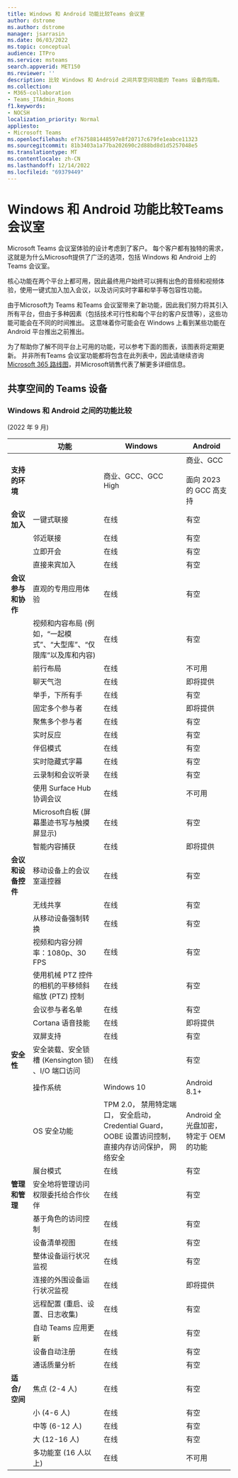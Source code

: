```yaml
---
title: Windows 和 Android 功能比较Teams 会议室
author: dstrome
ms.author: dstrome
manager: jsarrasin
ms.date: 06/03/2022
ms.topic: conceptual
audience: ITPro
ms.service: msteams
search.appverid: MET150
ms.reviewer: ''
description: 比较 Windows 和 Android 之间共享空间功能的 Teams 设备的指南。
ms.collection:
- M365-collaboration
- Teams_ITAdmin_Rooms
f1.keywords:
- NOCSH
localization_priority: Normal
appliesto:
- Microsoft Teams
ms.openlocfilehash: ef7675881448597e8f20717c679fe1eabce11323
ms.sourcegitcommit: 81b3403a1a77ba202690c2d88bd8d1d5257048e5
ms.translationtype: MT
ms.contentlocale: zh-CN
ms.lasthandoff: 12/14/2022
ms.locfileid: "69379449"
---
```

# <a name="teams-rooms-for-windows-and-android-feature-comparison"></a>Windows 和 Android 功能比较Teams 会议室

Microsoft Teams 会议室体验的设计考虑到了客户。 每个客户都有独特的需求，这就是为什么Microsoft提供了广泛的选项，包括 Windows 和 Android 上的Teams 会议室。 

核心功能在两个平台上都可用，因此最终用户始终可以拥有出色的音频和视频体验，使用一键式加入加入会议，以及访问实时字幕和举手等包容性功能。 

由于Microsoft为 Teams 和Teams 会议室带来了新功能，因此我们努力将其引入所有平台，但由于多种因素（包括技术可行性和每个平台的客户反馈等），这些功能可能会在不同的时间推出。 这意味着你可能会在 Windows 上看到某些功能在 Android 平台推出之前推出。 

为了帮助你了解不同平台上可用的功能，可以参考下面的图表，该图表将定期更新。 并非所有Teams 会议室功能都将包含在此列表中，因此请继续咨询 [Microsoft 365 路线图](https://www.microsoft.com/en-us/microsoft-365/roadmap)，并Microsoft销售代表了解更多详细信息。    

## <a name="teams-devices-for-shared-spaces"></a>共享空间的 Teams 设备

### <a name="feature-comparison-between-windows-and-android"></a>Windows 和 Android 之间的功能比较

 (2022 年 9 月) 

| &ensp;                                   | 功能                                                                                                     | Windows                                                                                                                                        | Android                                             |
|------------------------------------------|--------------------------------------------------------------------------------------------------------------|------------------------------------------------------------------------------------------------------------------------------------------------|-----------------------------------------------------|
| **支持的环境**               |                                                                                                              | 商业、GCC、GCC High                                                                                                                      | 商业、GCC<br><br>面向 2023 的 GCC 高支持   |
| **会议加入**                         | 一键式联接                                                                                               | 在线                                                                                                                                      | 有空                                           |
|                                          | 邻近联接                                                                                               | 在线                                                                                                                                      | 有空                                           |
|                                          | 立即开会                                                                                                     | 在线                                                                                                                                      | 有空                                           |
|                                          | 直接来宾加入                                                                                            | 在线                                                                                                                                      | 有空                                           |
| **会议参与和协作** | 直观的专用应用体验                                                                      | 在线                                                                                                                                      | 有空                                           |
|                                          | 视频和内容布局 (例如，“一起模式”、“大型库”、“仅限库”以及库和内容)  | 在线                                                                                                                                      | 有空                                           |
|                                          | 前行布局                                                                                             | 在线                                                                                                                                      | 不可用                                       |
|                                          | 聊天气泡                                                                                                 | 在线                                                                                                                                      | 即将提供                                         |
|                                          | 举手，下所有手                                                                                  | 在线                                                                                                                                      | 有空                                           |
|                                          | 固定多个参与者                                                                                    | 在线                                                                                                                                      | 即将提供                                         |
|                                          | 聚焦多个参与者                                                                              | 在线                                                                                                                                      | 有空                                           |
|                                          | 实时反应                                                                                               | 在线                                                                                                                                      | 有空                                           |
|                                          | 伴侣模式                                                                                               | 在线                                                                                                                                      | 有空                                           |
|                                          | 实时隐藏式字幕                                                                                         | 在线                                                                                                                                      | 有空                                           |
|                                          | 云录制和会议听录                                                                    | 在线                                                                                                                                      | 有空                                           |
|                                          | 使用 Surface Hub 协调会议                                                                        | 在线                                                                                                                                      | 不可用                                       |
|                                          | Microsoft白板 (屏幕墨迹书写与触摸屏显示)                                    | 在线                                                                                                                                      | 有空                                           |
|                                          | 智能内容捕获                                                                                  | 在线                                                                                                                                      | 即将提供                                         |
| **会议和设备控件**          | 移动设备上的会议室遥控器                                                                               | 在线                                                                                                                                      | 有空                                           |
|                                          | 无线共享                                                                                             | 在线                                                                                                                                      | 有空                                           |
|                                          | 从移动设备强制转换                                                                                             | 在线                                                                                                                                      | 有空                                           |
|                                          | 视频和内容分辨率：1080p、30 FPS                                                                  | 在线                                                                                                                                      | 有空                                           |
|                                          | 使用机械 PTZ 控件的相机的平移倾斜缩放 (PTZ) 控制                                         | 在线                                                                                                                                      | 有空                                           |
|                                          | 会议参与者名单                                                                                  | 在线                                                                                                                                      | 有空                                           |
|                                          | Cortana 语音技能                                                                                         | 在线                                                                                                                                      | 即将提供                                         |
|                                          | 双屏支持                                                                                          | 在线                                                                                                                                      | 有空                                           |
| **安全性**                             | 安全装载、安全锁槽 (Kensington 锁) 、I/O 端口访问                                      | 在线                                                                                                                                      | 有空                                           |
|                                          | 操作系统                                                                                             | Windows 10                                                                                                                                     | Android 8.1+                                        |
|                                          | OS 安全功能                                                                                         | TPM 2.0， 禁用特定端口， 安全启动， Credential Guard， OOBE 设置访问控制， 直接内存访问保护， 网络安全 | Android 全光盘加密，特定于 OEM 的功能 |
|                                          | 展台模式                                                                                                   | 在线                                                                                                                                      | 有空                                           |
| **管理和管理**        | 安全地将管理访问权限委托给合作伙伴                                                             | 在线                                                                                                                                      | 有空                                           |
|                                          | 基于角色的访问控制                                                                                   | 在线                                                                                                                                      | 有空                                           |
|                                          | 设备清单视图                                                                                       | 在线                                                                                                                                      | 有空                                           |
|                                          | 整体设备运行状况监视                                                                             | 在线                                                                                                                                      | 有空                                           |
|                                          | 连接的外围设备运行状况监视                                                                       | 在线                                                                                                                                      | 即将提供                                         |
|                                          | 远程配置 (重启、设置、日志收集)                                                      | 在线                                                                                                                                      | 有空                                           |
|                                          | 自动 Teams 应用更新                                                                                  | 在线                                                                                                                                      | 有空                                           |
|                                          | 设备自动注册                                                                                       | 在线                                                                                                                                      | 有空                                           |
|                                          | 通话质量分析                                                                                       | 在线                                                                                                                                      | 有空                                           |
| **适合/空间**                     | 焦点 (2-4 人)                                                                                            | 在线                                                                                                                                      | 有空                                           |
|                                          | 小 (4-6 人)                                                                                            | 在线                                                                                                                                      | 有空                                           |
|                                          | 中等 (6-12 人)                                                                                          | 在线                                                                                                                                      | 有空                                           |
|                                          | 大 (12-16 人)                                                                                          | 在线                                                                                                                                      | 有空                                           |
|                                          | 多功能室 (16 人以上)                                                                               | 在线                                                                                                                                      | 不可用                                       |

